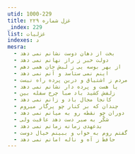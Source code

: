 ```yaml
---
utid: 1000-229
title: غزل شماره ۲۲۹
_index: 229
list: غزلیات
indexes: د
mesra:
  - بخت از دهان دوست نشانم نمی دهد
  - دولت خبر ز راز نهانم نمی دهد
  - از بهر بوسه یی ز لبش جان همی دهم
  - اینم نمی ستاسد و آنم نمی دهد
  - مردم ز اشتیاق و درین پرده راه نیست
  - یا هست و پرده دار نشانم نمی دهد
  - زلفش کشید باد صبا چرخ سفله بین
  - کانجا مجال باد و زانم نمی دهد
  - چندان که بر کنار چو پرگار میروم
  - دوران چو نقطه رو به میانم نمی دهد
  - شکّر به صبر دست دهد عاقبت ولی
  - بدعهدی زمانه زمانم نمی دهد
  - گفتم روم به خواب و ببینم خیال دوست
  - حافظ ز آه و ناله امانم نمی دهد
---
```

